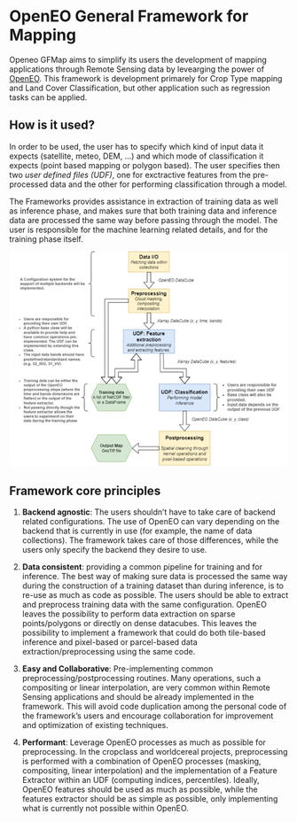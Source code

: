 # OpenEO General Framework for Mapping

Openeo GFMap aims to simplify its users the development of mapping applications through Remote Sensing data by levearging the power of [OpenEO](https://openeo.org/). This framework is development primarely for Crop Type mapping and Land Cover Classification, but other application such as regression tasks can be applied.

## How is it used?

In order to be used, the user has to specify which kind of input data it expects (satellite, meteo, DEM, ...) and which mode of classification it expects (point based mapping or polygon based). The user specifies then two <i>user defined files (UDF)</i>, one for exctractive features from the pre-processed data and the other for performing classification through a model.

The Frameworks provides assistance in extraction of training data as well as inference phase, and makes sure that both training data and inference data are processed the same way before passing through the model. The user is responsible for the machine learning related details, and for the training phase itself.

<p align="center">
    <img src="./workflow.png">
</p>

## Framework core principles

1.	<b>Backend agnostic</b>: The users shouldn’t have to take care of backend related configurations. The use of OpenEO can vary depending on the backend that is currently in use (for example, the name of data collections). The framework takes care of those differences, while the users only specify the backend they desire to use.

2. <b> Data consistent</b>: providing a common pipeline for training and for inference. The best way of making sure data is processed the same way during the construction of a training dataset than during inference, is to re-use as much as code as possible. The users should be able to extract and preprocess training data with the same configuration. OpenEO leaves the possibility to perform data extraction on sparse points/polygons or directly on dense datacubes. This leaves the possibility to implement a framework that could do both tile-based inference and pixel-based or parcel-based data extraction/preprocessing using the same code.

3. <b>Easy and Collaborative</b>: Pre-implementing common preprocessing/postprocessing routines. Many operations, such a compositing or linear interpolation, are very common within Remote Sensing applications and should be already implemented in the framework. This will avoid code duplication among the personal code of the framework’s users and encourage collaboration for improvement and optimization of existing techniques.

4.	<b>Performant</b>: Leverage OpenEO processes as much as possible for preprocessing. In the cropclass and worldcereal projects, preprocessing is performed with a combination of OpenEO processes (masking, compositing, linear interpolation) and the implementation of a Feature Extractor within an UDF (computing indices, percentiles). Ideally, OpenEO features should be used as much as possible, while the features extractor should be as simple as possible, only implementing what is currently not possible within OpenEO.

